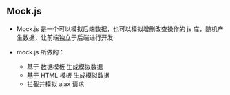 ## Mock.js

- Mock.js 是一个可以模拟后端数据，也可以模拟增删改查操作的 js 库，随机产生数据，让前端独立于后端进行开发

- mock.js 所做的：
  - 基于 数据模板 生成模拟数据
  - 基于 HTML 模板 生成模拟数据
  - 拦截并模拟 ajax 请求
